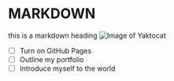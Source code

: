 # <h1> MARKDOWN </h1>
this is a markdown heading
![Image of Yaktocat](https://octodex.github.com/images/yaktocat.png)


- [ ]  Turn on GitHub Pages
- [ ] Outline my portfolio
- [ ] Introduce myself to the world

